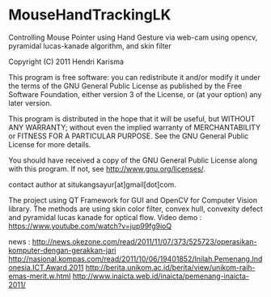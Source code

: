 # MouseHandTrackingLK
Controlling Mouse Pointer using Hand Gesture via web-cam using opencv, pyramidal lucas-kanade algorithm, and skin filter

Copyright (C) 2011  Hendri Karisma

This program is free software: you can redistribute it and/or modify
it under the terms of the GNU General Public License as published by
the Free Software Foundation, either version 3 of the License, or
(at your option) any later version.

This program is distributed in the hope that it will be useful,
but WITHOUT ANY WARRANTY; without even the implied warranty of
MERCHANTABILITY or FITNESS FOR A PARTICULAR PURPOSE.  See the
GNU General Public License for more details.

You should have received a copy of the GNU General Public License
along with this program.  If not, see <http://www.gnu.org/licenses/>.

contact author at situkangsayur[at]gmail[dot]com.


The project using QT Framework for GUI and OpenCV for Computer Vision library.
The methods are using skin color filter, convex hull, convexity defect and pyramidal lucas kanade for optical flow.
Video demo : https://www.youtube.com/watch?v=jup99fg9ioQ

news :
http://news.okezone.com/read/2011/11/07/373/525723/operasikan-komputer-dengan-gerakkan-jari
http://nasional.kompas.com/read/2011/10/06/19401852/Inilah.Pemenang.Indonesia.ICT.Award.2011
http://berita.unikom.ac.id/berita/view/unikom-raih-emas-merit.w.html
http://www.inaicta.web.id/inaicta/pemenang-inaicta-2011/
